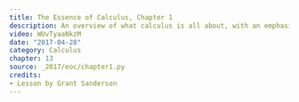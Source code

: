 ```yaml
---
title: The Essence of Calculus, Chapter 1
description: An overview of what calculus is all about, with an emphasis on making it seem like something students could discover for themselves.  The central example is that of rediscovering the formula for a circle's area, and how this is an isolated instance of the fundamental theorem of calculus
video: WUvTyaaNkzM
date: "2017-04-28"
category: Calculus
chapter: 13
source: _2017/eoc/chapter1.py
credits:
- Lesson by Grant Sanderson
---
```

